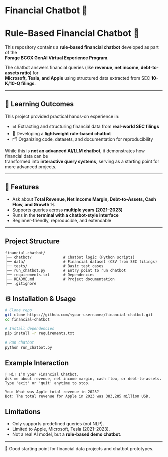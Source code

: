 # Financial Chatbot 🤖

# Rule-Based Financial Chatbot 🤖

This repository contains a **rule-based financial chatbot** developed as part of the  
**Forage BCGX GenAI Virtual Experience Program**.  

The chatbot answers financial queries (like **revenue, net income, debt-to-assets ratio**) for  
**Microsoft, Tesla, and Apple** using structured data extracted from SEC **10-K/10-Q filings**.

---

## 📌 Learning Outcomes

This project provided practical hands-on experience in:  
- 📊 Extracting and structuring financial data from **real-world SEC filings**  
- 🤖 Developing a **lightweight rule-based chatbot**  
- 🗂️ Organizing code, datasets, and documentation for reproducibility  

While this is **not an advanced AI/LLM chatbot**, it demonstrates how financial data can be  
transformed into **interactive query systems**, serving as a starting point for more advanced projects.  

---

## 🚀 Features
- Ask about **Total Revenue, Net Income Margin, Debt-to-Assets, Cash Flow, and Growth %**  
- Supports queries across **multiple years (2021–2023)**  
- Runs in the **terminal with a chatbot-style interface**  
- Beginner-friendly, reproducible, and extendable  

---
## Project Structure
```
financial-chatbot/
│── chatbot/              # Chatbot logic (Python scripts)
│── data/                 # Financial dataset (CSV from SEC filings)
│── tests/                # Basic test cases
│── run_chatbot.py        # Entry point to run chatbot
│── requirements.txt      # Dependencies
│── README.md             # Project documentation
│── .gitignore
```

## ⚙️ Installation & Usage
```bash
# Clone repo
git clone https://github.com/<your-username>/financial-chatbot.git
cd financial-chatbot

# Install dependencies
pip install -r requirements.txt

# Run chatbot
python run_chatbot.py
```

## Example Interaction
```
👋 Hi! I’m your Financial Chatbot.
Ask me about revenue, net income margin, cash flow, or debt-to-assets.
Type 'exit' or 'quit' anytime to stop.

You: What was Apple total revenue in 2023?
Bot: The total revenue for Apple in 2023 was 383,285 million USD.
```

## Limitations
- Only supports predefined queries (not NLP).
- Limited to Apple, Microsoft, Tesla (2021–2023).
- Not a real AI model, but a **rule-based demo chatbot**.

---
📌 Good starting point for financial data projects and chatbot prototypes.
